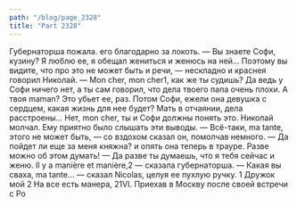 ```yaml
---
path: "/blog/page_2328"
title: "Part 2328"
---
```



Губернаторша пожала. его благодарно за локоть.
— Вы знаете Софи, кузину? Я люблю ее, я обещал жениться и женюсь на ней... Поэтому вы видите, что про это не может быть и речи, — нескладно и краснея говорил Николай.
— Mon cher, mon cher1, как же ты судишь? Да ведь у Софи ничего нет, а ты сам говорил, что дела твоего папа очень плохи. А твоя maman? Это убьет ее, раз. Потом Софи, ежели она девушка с сердцем, какая жизнь для нее будет? Мать в отчаянии, дела расстроены... Нет, mon cher, ты и Софи должны понять это.
Николай молчал. Ему приятно было слышать эти выводы.
— Всё-таки, ma tante, этого не может быть, — со вздохом сказал он, помолчав немного. — Да пойдет ли еще за меня княжна? и опять она теперь в трауре. Разве можно об этом думать!
— Да разве ты думаешь, что я тебя сейчас и женю. Il y a manière et manière,2 — сказала губернаторша.
— Какая вы сваха, ma tante... — сказал Nicolas, целуя ее пухлую ручку.
1 Дружок мой
2 На все есть манера,
21VI.
Приехав в Москву после своей встречи с Ро
